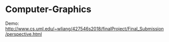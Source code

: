 # Computer-Graphics
Demo: http://www.cs.uml.edu/~wliang/427546s2018/finalProject/Final_Submission/perspective.html
